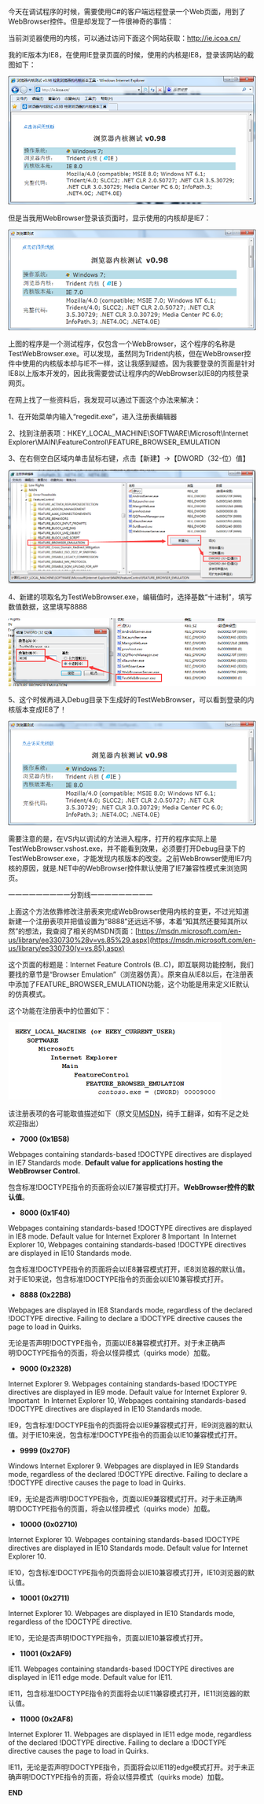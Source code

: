 今天在调试程序的时候，需要使用C\#的客户端远程登录一个Web页面，用到了WebBrowser控件。但是却发现了一件很神奇的事情：

当前浏览器使用的内核，可以通过访问下面这个网站获取：<http://ie.icoa.cn/>

我的IE版本为IE8，在使用IE登录页面的时候，使用的内核是IE8，登录该网站的截图如下：

[![](调整.NET控件WebBrowser的默认浏览器内核版本%20-%20Tsybius2014%20-%20开源中国社_files/233842_KbIk_1425762.png)](http://static.oschina.net/uploads/space/2015/0813/233842_KbIk_1425762.png)

但是当我用WebBrowser登录该页面时，显示使用的内核却是IE7：

[![](调整.NET控件WebBrowser的默认浏览器内核版本%20-%20Tsybius2014%20-%20开源中国社_files/234209_Acvp_1425762.png)](http://static.oschina.net/uploads/space/2015/0813/234209_Acvp_1425762.png)

上图的程序是一个测试程序，仅包含一个WebBrowser，这个程序的名称是TestWebBrowser.exe。可以发现，虽然同为Trident内核，但在WebBrowser控件中使用的内核版本却与IE不一样，这让我感到疑惑。因为我要登录的页面是针对IE8以上版本开发的，因此我需要尝试让程序内的WebBrowser以IE8的内核登录网页。

在网上找了一些资料后，我发现可以通过下面这个办法来解决：

1、在开始菜单内输入“regedit.exe”，进入注册表编辑器

2、找到注册表项：HKEY\_LOCAL\_MACHINE\\SOFTWARE\\Microsoft\\Internet Explorer\\MAIN\\FeatureControl\\FEATURE\_BROWSER\_EMULATION

3、在右侧空白区域内单击鼠标右键，点击【新建】→【DWORD（32-位）值】

[![](调整.NET控件WebBrowser的默认浏览器内核版本%20-%20Tsybius2014%20-%20开源中国社_files/235114_quPe_1425762.png)](http://static.oschina.net/uploads/space/2015/0813/235114_quPe_1425762.png)

4、新建的项取名为TestWebBrowser.exe，编辑值时，选择基数“十进制”，填写数值数据，这里填写8888

[![](调整.NET控件WebBrowser的默认浏览器内核版本%20-%20Tsybius2014%20-%20开源中国社_files/235329_HikW_1425762.png)](http://static.oschina.net/uploads/space/2015/0813/235329_HikW_1425762.png)

5、这个时候再进入Debug目录下生成好的TestWebBrowser，可以看到登录的内核版本变成IE8了！

[![](调整.NET控件WebBrowser的默认浏览器内核版本%20-%20Tsybius2014%20-%20开源中国社_files/235540_efVM_1425762.png)](http://static.oschina.net/uploads/space/2015/0813/235540_efVM_1425762.png)

需要注意的是，在VS内以调试的方法进入程序，打开的程序实际上是TestWebBrowser.vshost.exe，并不能看到效果，必须要打开Debug目录下的TestWebBrowser.exe，才能发现内核版本的改变。之前WebBrowser使用IE7内核的原因，就是.NET中的WebBrowser控件默认使用了IE7兼容性模式来浏览网页。

一一一一一一一一一分割线一一一一一一一一一

上面这个方法依靠修改注册表来完成WebBrowser使用内核的变更，不过光知道新建一个注册表项并把值设置为“8888”还远远不够，本着“知其然还要知其所以然”的想法，我查阅了相关的MSDN页面：[https://msdn.microsoft.com/en-us/library/ee330730%28v=vs.85%29.aspx](https://msdn.microsoft.com/en-us/library/ee330730(v=vs.85).aspx)

这个页面的标题是：Internet Feature Controls (B..C)，即互联网功能控制，我们要找的章节是“Browser Emulation”（浏览器仿真）。原来自从IE8以后，在注册表中添加了FEATURE\_BROWSER\_EMULATION功能，这个功能是用来定义IE默认的仿真模式。

这个功能在注册表中的位置如下：

[![](调整.NET控件WebBrowser的默认浏览器内核版本%20-%20Tsybius2014%20-%20开源中国社_files/001433_61wD_1425762.png)](http://static.oschina.net/uploads/space/2015/0814/001433_61wD_1425762.png)

该注册表项的各可能取值描述如下（原文见[MSDN](https://msdn.microsoft.com/en-us/library/ms535242(v=vs.85).aspx)，纯手工翻译，如有不足之处欢迎指出）

-   **7000 (0x1B58)**

Webpages containing standards-based !DOCTYPE directives are displayed in IE7 Standards mode. **Default value for applications hosting the WebBrowser Control.**

包含标准!DOCTYPE指令的页面将会以IE7兼容模式打开。**WebBrowser控件的默认值**。

-   **8000 (0x1F40)**

Webpages containing standards-based !DOCTYPE directives are displayed in IE8 mode. Default value for Internet Explorer 8
Important  In Internet Explorer 10, Webpages containing standards-based !DOCTYPE directives are displayed in IE10 Standards mode.

包含标准!DOCTYPE指令的页面将会以IE8兼容模式打开，IE8浏览器的默认值。对于IE10来说，包含标准!DOCTYPE指令的页面会以IE10兼容模式打开。

-   **8888 (0x22B8)**

Webpages are displayed in IE8 Standards mode, regardless of the declared !DOCTYPE directive. Failing to declare a !DOCTYPE directive causes the page to load in Quirks.

无论是否声明!DOCTYPE指令，页面以IE8兼容模式打开。对于未正确声明!DOCTYPE指令的页面，将会以怪异模式（quirks mode）加载。

-   **9000 (0x2328)**

Internet Explorer 9. Webpages containing standards-based !DOCTYPE directives are displayed in IE9 mode. Default value for Internet Explorer 9.
Important  In Internet Explorer 10, Webpages containing standards-based !DOCTYPE directives are displayed in IE10 Standards mode.

IE9，包含标准!DOCTYPE指令的页面将会以IE9兼容模式打开，IE9浏览器的默认值。对于IE10来说，包含标准!DOCTYPE指令的页面会以IE10兼容模式打开。

-   **9999 (0x270F)**

Windows Internet Explorer 9. Webpages are displayed in IE9 Standards mode, regardless of the declared !DOCTYPE directive. Failing to declare a !DOCTYPE directive causes the page to load in Quirks.

IE9，无论是否声明!DOCTYPE指令，页面以IE9兼容模式打开。对于未正确声明!DOCTYPE指令的页面，将会以怪异模式（quirks mode）加载。

-   **10000 (0x02710)**

Internet Explorer 10. Webpages containing standards-based !DOCTYPE directives are displayed in IE10 Standards mode. Default value for Internet Explorer 10.

IE10，包含标准!DOCTYPE指令的页面将会以IE10兼容模式打开，IE10浏览器的默认值。

-   **10001 (0x2711)**

Internet Explorer 10. Webpages are displayed in IE10 Standards mode, regardless of the !DOCTYPE directive.

IE10，无论是否声明!DOCTYPE指令，页面以IE10兼容模式打开。

-   **11001 (0x2AF9)**

IE11. Webpages containing standards-based !DOCTYPE directives are displayed in IE11 edge mode. Default value for IE11.

IE11，包含标准!DOCTYPE指令的页面将会以IE11兼容模式打开，IE11浏览器的默认值。

-   **11000 (0x2AF8)**

Internet Explorer 11. Webpages are displayed in IE11 edge mode, regardless of the declared !DOCTYPE directive. Failing to declare a !DOCTYPE directive causes the page to load in Quirks.

IE11，无论是否声明!DOCTYPE指令，页面将会以IE11的edge模式打开。对于未正确声明!DOCTYPE指令的页面，将会以怪异模式（quirks mode）加载。

**END**


